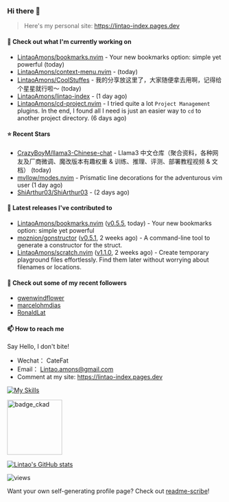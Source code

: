 ### Hi there 👋
> Here's my personal site: https://lintao-index.pages.dev

#### 👷 Check out what I'm currently working on

- [LintaoAmons/bookmarks.nvim](https://github.com/LintaoAmons/bookmarks.nvim) - Your new bookmarks option: simple yet powerful (today)
- [LintaoAmons/context-menu.nvim](https://github.com/LintaoAmons/context-menu.nvim) -  (today)
- [LintaoAmons/CoolStuffes](https://github.com/LintaoAmons/CoolStuffes) - 我的分享放这里了，大家随便拿去用啊，记得给个星星就行啦～ (today)
- [LintaoAmons/lintao-index](https://github.com/LintaoAmons/lintao-index) -  (1 day ago)
- [LintaoAmons/cd-project.nvim](https://github.com/LintaoAmons/cd-project.nvim) - I tried quite a lot `Project Management` plugins. In the end, I found all I need is just an easier way to `cd` to another project directory. (6 days ago)

#### ⭐ Recent Stars

- [CrazyBoyM/llama3-Chinese-chat](https://github.com/CrazyBoyM/llama3-Chinese-chat) - Llama3 中文仓库（聚合资料，各种网友及厂商微调、魔改版本有趣权重 &amp; 训练、推理、评测、部署教程视频 &amp; 文档） (today)
- [mvllow/modes.nvim](https://github.com/mvllow/modes.nvim) - Prismatic line decorations for the adventurous vim user (1 day ago)
- [ShiArthur03/ShiArthur03](https://github.com/ShiArthur03/ShiArthur03) -  (2 days ago)

#### 🔭 Latest releases I've contributed to

- [LintaoAmons/bookmarks.nvim](https://github.com/LintaoAmons/bookmarks.nvim) ([v0.5.5](https://github.com/LintaoAmons/bookmarks.nvim/releases/tag/v0.5.5), today) - Your new bookmarks option: simple yet powerful
- [moznion/gonstructor](https://github.com/moznion/gonstructor) ([v0.5.1](https://github.com/moznion/gonstructor/releases/tag/v0.5.1), 2 weeks ago) - A command-line tool to generate a constructor for the struct.
- [LintaoAmons/scratch.nvim](https://github.com/LintaoAmons/scratch.nvim) ([v1.1.0](https://github.com/LintaoAmons/scratch.nvim/releases/tag/v1.1.0), 2 weeks ago) - Create temporary playground files effortlessly. Find them later without worrying about filenames or locations.

#### 👯 Check out some of my recent followers

- [gwenwindflower](https://github.com/gwenwindflower)
- [marcelohmdias](https://github.com/marcelohmdias)
- [RonaldLat](https://github.com/RonaldLat)

#### 📫 How to reach me
Say Hello, I don't bite!

- Wechat： CateFat
- Email： Lintao.amons@gmail.com
- Comment at my site: https://lintao-index.pages.dev

[![My Skills](https://skillicons.dev/icons?i=java,kotlin,spring,vim,kubernetes,docker,aws,bash,python,lua,go,js,ts,react,html,css,jenkins,postgres,mysql,mongodb)](https://skillicons.dev)

<img alt='badge_ckad' src="https://user-images.githubusercontent.com/24785373/206426236-a78f59dc-e6dc-4b92-a0c4-4cd7ab8e3649.png" width="auto" height="128" />

[![Lintao's GitHub stats](https://github-readme-stats.vercel.app/api?username=LintaoAmons)](https://github.com/LintaoAmons/github-readme-stats) 

<img src="https://komarev.com/ghpvc/?username=LintaoAmons" alt="views" />

Want your own self-generating profile page? Check out [readme-scribe](https://github.com/muesli/readme-scribe)!



